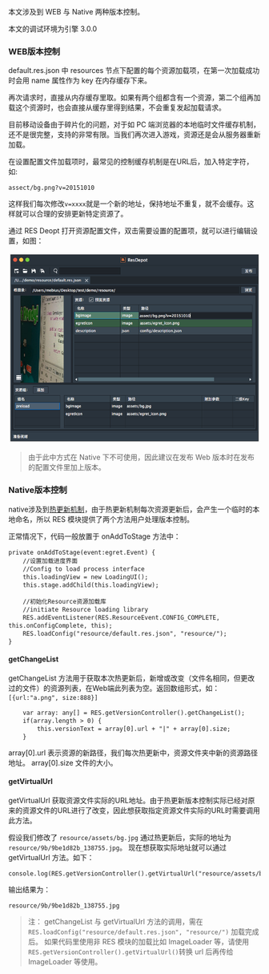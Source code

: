 本文涉及到 WEB 与 Native 两种版本控制。

本文的调试环境为引擎 3.0.0

### WEB版本控制

default.res.json 中 resources 节点下配置的每个资源加载项，在第一次加载成功时会用 name 属性作为 key 在内存缓存下来。

再次请求时，直接从内存缓存里取。如果有两个组都含有一个资源，第二个组再加载这个资源时，也会直接从缓存里得到结果，不会重复发起加载请求。

目前移动设备由于碎片化的问题，对于如 PC 端浏览器的本地临时文件缓存机制，还不是很完整，支持的非常有限。当我们再次进入游戏，资源还是会从服务器重新加载。

在设置配置文件加载项时，最常见的控制缓存机制是在URL后，加入特定字符，如:

    assect/bg.png?v=20151010

这样我们每次修改`v=xxxx`就是一个新的地址，保持地址不重复，就不会缓存。这样就可以合理的安排更新特定资源了。

通过 RES Deopt 打开资源配置文件，双击需要设置的配置项，就可以进行编辑设置，如图：

![](572970d038066.png)

> 由于此中方式在 Native 下不可使用，因此建议在发布 Web 版本时在发布的配置文件里加上版本。

### Native版本控制

native涉及到[热更新机制](../../../Engine2D/native/hotUpdate/README.md)，由于热更新机制每次资源更新后，会产生一个临时的本地命名，所以 RES 模块提供了两个方法用户处理版本控制。


正常情况下，代码一般放置于 onAddToStage 方法中：

    private onAddToStage(event:egret.Event) {
        //设置加载进度界面
        //Config to load process interface
        this.loadingView = new LoadingUI();
        this.stage.addChild(this.loadingView);

        //初始化Resource资源加载库
        //initiate Resource loading library
        RES.addEventListener(RES.ResourceEvent.CONFIG_COMPLETE, this.onConfigComplete, this);
        RES.loadConfig("resource/default.res.json", "resource/");
    }

#### getChangeList

getChangeList 方法用于获取本次热更新后，新增或改变（文件名相同，但更改过的文件）的资源列表，在Web端此列表为空。返回数组形式，如： `[{url:"a.png", size:888}]`

        var array: any[] = RES.getVersionController().getChangeList();
        if(array.length > 0) {
            this.versionText = array[0].url + "|" + array[0].size;
        }

array[0].url 表示资源的新路径，我们每次热更新中，资源文件夹中新的资源路径地址。
array[0].size 文件的大小。


#### getVirtualUrl

getVirtualUrl 获取资源文件实际的URL地址。由于热更新版本控制实际已经对原来的资源文件的URL进行了改变，因此想获取指定资源文件实际的URL时需要调用此方法。

假设我们修改了 `resource/assets/bg.jpg` 通过热更新后，实际的地址为  `resource/9b/9be1d82b_138755.jpg`。 现在想获取实际地址就可以通过 getVirtualUrl 方法。如下：

	console.log(RES.getVersionController().getVirtualUrl("resource/assets/bg.jpg"));

输出结果为：

	resource/9b/9be1d82b_138755.jpg

> 注： getChangeList 与 getVirtualUrl 方法的调用，需在` RES.loadConfig("resource/default.res.json", "resource/")` 加载完成后。
> 如果代码里使用非 RES 模块的加载比如 ImageLoader 等，请使用 `RES.getVersionController().getVirtualUrl()`转换 url 后再传给 ImageLoader 等使用。